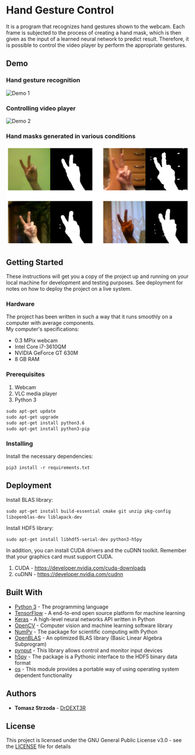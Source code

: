 # Hand Gesture Control

It is a program that recognizes hand gestures shown to the webcam. Each frame is subjected to the process of creating a hand mask, which is then given as the input of a learned neural network to predict result. Therefore, it is possible to control the video player by perform the appropriate gestures.

## Demo

### Hand gesture recognition

![Demo 1](demo/demo1.gif)  

### Controlling video player

![Demo 2](demo/demo2.gif)  

### Hand masks generated in various conditions

![Masks](demo/masks.png)  

## Getting Started

These instructions will get you a copy of the project up and running on your local machine for development and testing purposes. See deployment for notes on how to deploy the project on a live system.

### Hardware  
The project has been written in such a way that it runs smoothly on a computer with average components.  
My computer's specifications:  
* 0.3 MPix webcam  
* Intel Core i7-3610QM  
* NVIDIA GeForce GT 630M
* 8 GB RAM

### Prerequisites

1. Webcam
2. VLC media player
3. Python 3
```
sudo apt-get update
sudo apt-get upgrade
sudo apt-get install python3.6
sudo apt-get install python3-pip
```

### Installing

Install the necessary dependencies:  
```
pip3 install -r requirements.txt
```

## Deployment

Install BLAS library:
```
sudo apt-get install build-essential cmake git unzip pkg-config libopenblas-dev liblapack-dev
```
Install HDF5 library:
```
sudo apt-get install libhdf5-serial-dev python3-h5py
```

In addition, you can install CUDA drivers and the cuDNN toolkit. Remember that your graphics card must support CUDA.
1. CUDA - https://developer.nvidia.com/cuda-downloads  
2. cuDNN - https://developer.nvidia.com/cudnn  


## Built With

* [Python 3](https://docs.python.org/3/) - The programming language
* [TensorFlow](https://www.tensorflow.org/api_docs/python/) - A end-to-end open source platform for machine learning 
* [Keras](https://keras.io/documentation/) - A high-level neural networks API written in Python
* [OpenCV](https://docs.opencv.org/4.1.1/d6/d00/tutorial_py_root.html) - Computer vision and machine learning software library
* [NumPy](https://numpy.org/doc/1.17/) - The package for scientific computing with Python
* [OpenBLAS](https://github.com/xianyi/OpenBLAS/wiki) - An optimized BLAS library (Basic Linear Algebra Subprogram)
* [pynput](https://pynput.readthedocs.io/en/latest/) - This library allows control and monitor input devices
* [h5py](https://docs.h5py.org/en/stable/) - The package is a Pythonic interface to the HDF5 binary data format
* [os](https://docs.python.org/3/library/os.html) - This module provides a portable way of using operating system dependent functionality

## Authors

* **Tomasz Strzoda** - [DrDEXT3R](https://github.com/DrDEXT3R)

## License

This project is licensed under the GNU General Public License v3.0 - see the [LICENSE](https://github.com/DrDEXT3R/HandGestureControl/blob/master/LICENSE) file for details
